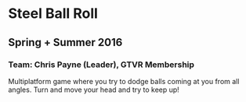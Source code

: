 # Steel Ball Roll

## Spring + Summer 2016

### Team: Chris Payne (Leader), GTVR Membership

Multiplatform game where you try to dodge balls coming at you from all angles.
Turn and move your head and try to keep up!
